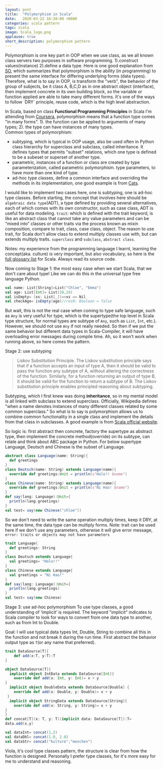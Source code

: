 ```yaml
---
layout: post
title:  "Polymorphism in Scala"
date:   2020-03-22 16:20:00 +0800
categories: scala pattern
tags: scala
image: Scala_logo.png
applause: true
short_description: polymorphism pattern  
--- 
```


<div markdown="1" id="text">
Polymorphism is one key part in OOP when we use class, as we all known class servers two purposes in software programming. 1).construct values(instance) 2).define a data type. Here is one good explanation from <a href="https://stackoverflow.com/questions/1031273/what-is-polymorphism-what-is-it-for-and-how-is-it-used">SO</a>, which summarizes that polymorphism is the ability (in programming) to present the same interface for differing underlying forms (data types). Therefore, what is to say in OOP, is transform the "verb", the behavior of the group of subjects, be it class A, B,C,D as in one abstract object (interface), then implement concrete in its own building block, so the variable or function applied are able to take many different forms. It's one of the ways to follow `DRY` principle, reuse code, which is the high level abstraction. <br/>

In Scala, based on class **Functional Programming Principles** in Scala I'm attending from <a href="https://www.coursera.org/learn/progfun1/home/welcome">Coursera</a>, polymorphism means that a function type comes "in many forms". 1). the function can be applied to arguments of many types; 2). the type can have instances of many types. <br>
Common types of polymorphism:
- subtyping, which is typical in OOP usage, also be used often in Python class hierarchy for superclass and subclass, called inheritance. It defines types that permits "subset" relations, which one type is defined to be a subeset or superset of another type. 
- parametric, instances of a function or class are created by type parameterization, called parametric polymorphism. type parameters, to have more than one kind of type. 
- ad-hoc type classes, define a common interface and overriding the methods in its implementation, one good example is from <a href="https://typelevel.org/cats/typeclasses.html">Cats</a>.

I would like to implement two cases here, one is subtyping, one is ad-hoc type classes. Before starting, the concept that involves here should be `algebraic data type`(ADT), a type defined by providing several alternatives, each of which comes with its own constructor, such as case class, ADT is useful for data modeling. `trait`: which is defined with the trait keyword, is like an abstract class that cannot take any value parameters and can be “mixed into” classes or other traits via the process known as mixin composition, compare to trait, class, case class, object. The reason to use trait, for Scala don't allow class to extend multiply classes use with, but can extends multiply traits. `superclass` and `subclass`, `abstract class`. <br/>

Notes: my experience from the programming language I learnt, learning the concept(aka. culture) is very important, but also vocabulary, so here is the <a href="https://docs.scala-lang.org/glossary/">full glossary list</a> for Scala. Always read its source code. 

Now coming to Stage 1: the most easy case when we start Scala, that we don't care about type! Like we can do this in the universal type free language Python. 

```Scala
val name: List[String]=List("Chloe", "Emma")
val age: List[Int]= List(28,24)
val isEmpty= (xs: List[_])=>xs == Nil 
val checkAge= isEmpty(age)//res0: Boolean = false
```
But wait, this is not the real case when coming to type safe language, such as `Any` is very useful for type, which is the supertype(the top level in Scala type structure, for normal types are subtype of `Any`, such as `List`, `Int`, etc.). However, we should not use `Any` if not really needed. So then if we put the same behavior but different data types in Scala-Compiler, it will have overloading error messages during compile time. Ah, so it won't work when running above, so here comes the pattern. 

Stage 2: use subtyping 
<blockquote>Liskov Substitution Principle. The Liskov substitution principle says that if a function accepts an input of type A, then it should be valid to pass the function any subtype of A, without altering the correctness of the function. Similarly, for a function returning an output of type B, it should be valid for the function to return a subtype of B. The Liskov substitution principle enables principled reasoning about subtyping.</blockquote>

Subtyping, which I first knew was doing **inheritance**, so in my mental model is all linked with subclass to extend superclass. Officially, Wikipedia defines "when a name denotes instances of many different classes related by some common superclass." So what is to say is polymorphism allows us to combine common functionality in a single class and implement the details from that class in subclasses. A good example is from <a href="https://howtoscala.wordpress.com/2016/10/25/polymorphism-in-scala/">Scala official website</a>. 

So logic is: first abstract then concrete, factory the supertype as abstract type, then implement the concrete method(override) on its subtype, can relate and think about ABC package in Python. For below supertype Language, Deutsch and Chinese is the subset of Language. 

```Scala
abstract class Language(name: String){
  def greetings
}
class Deutsch(name: String) extends Language(name){
  override def greetings:Unit = println(s"Halo!! $name")
}
class Chinese(name: String) extends Language(name){
  override def greetings:Unit = println(s"Ni Hao! $name")
}
def say(lang: Language):Unit={
  println(lang.greetings)
}
val test= say(new Chinese("chloe"))
```

So we don't need to write the same operation multiply times, keep it DRY, at the same time, the data type can be multiply forms. Note: trait can be used here if we don't use any parameters, otherwise it will give error message, `error: traits or objects may not have parameters`
```Scala
trait Language{
  def greetings: String
}
class Deutsch extends Language{
  val greetings= "Halo!!"
}
class Chinese extends Language{
  val greetings = "Ni Hao!"
}
def say(lang: Language):Unit={
  println(lang.greetings)
}
val test= say(new Chinese)
```

Stage 3: use ad-hoc polymorphism 
To use type classes, a good understanding of ‘implicit’ is required. The keyword "implicit" indicates to Scala compiler to look for ways to convert from one data type to another, such as from Int to Double.

Goal: I will use typical data types Int, Double, String to combine all this in the function and not break it during the run time. First abstract the behavior output type as `T`(or any name that preferred).

```Scala
trait DataSource[T]{
    def add(x:T, y:T):T   
}

object DataSource[T]{
  implicit object IntData extends DataSource[Int]{
    override def add(x: Int, y: Int)= x + y 
}
  implicit object DoubleData extends DataSource[Double] {
    override def add(x: Double, y: Double)= x + y 
 }
  implicit object StringData extends DataSource[String]{
    override def add(x: String, y: String)= x + y 
}
}
def concat[T](x: T, y: T)(implicit data: DataSource[T]):T=
data.add(x,y) 

val dataInt= concat(1,2)
val dataDbl= concat(1.0, 2.0)
val dataStr= concat("kulture","menchen")
```
Viola, it's cool type classes pattern, the structure is clear from how the function is designed. Personally I prefer type classes, for it's more easy for me to understand and reasoning. 
